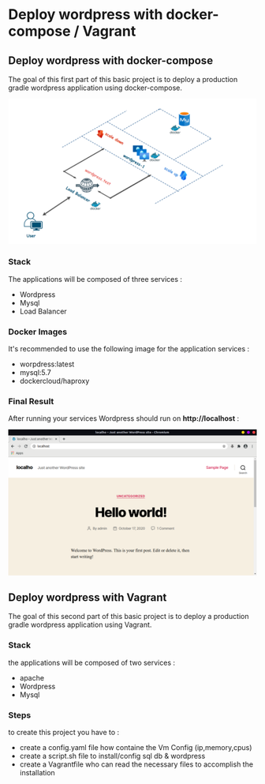 # Deploy wordpress with docker-compose / Vagrant 
## Deploy wordpress with docker-compose

The goal of this first part of this basic project is to deploy a production gradle wordpress application using docker-compose. 

<div align="center">
  <img  src="./images/arch.png"  />
</div>


### Stack 

The applications will be composed of three services : 
  - Wordpress 
  - Mysql 
  - Load Balancer 


### Docker Images 

It's recommended to use the following image for the application services :
  - worpdress:latest
  - mysql:5.7
  - dockercloud/haproxy



### Final Result 

After running your services Wordpress should run on **http://localhost** :

<div align="center">
  <img  src="./images/wordpress.png"  />
</div>

## Deploy wordpress with Vagrant

The goal of this second part of this basic project is to deploy a production gradle wordpress application using Vagrant.

### Stack
the applications will be composed of two services : 
  - apache
  - Wordpress 
  - Mysql

### Steps

to create this project you have to :
  - create a config.yaml file how containe the Vm Config (ip,memory,cpus)
  - create a script.sh file to install/config sql db & wordpress
  - create a Vagrantfile who can read the necessary files to accomplish the installation
